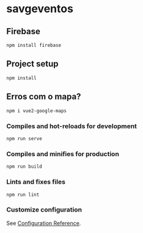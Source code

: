 # savgeventos

## Firebase
```
npm install firebase
```

## Project setup
```
npm install
```

## Erros com o mapa?
```
npm i vue2-google-maps
```

### Compiles and hot-reloads for development
```
npm run serve
```

### Compiles and minifies for production
```
npm run build
```

### Lints and fixes files
```
npm run lint
```

### Customize configuration
See [Configuration Reference](https://cli.vuejs.org/config/).
